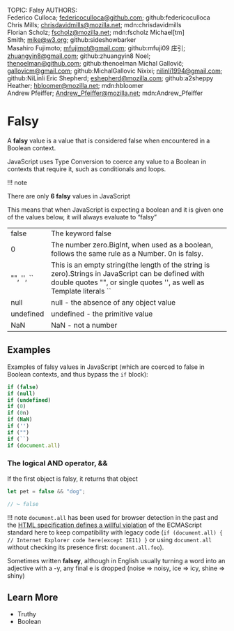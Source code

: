 TOPIC: Falsy
AUTHORS: Federico Culloca; federicoculloca@github.com; github:federicoculloca
         Chris Mills; chrisdavidmills@mozilla.net; mdn:chrisdavidmills
         Florian Scholz; fscholz@mozilla.net; mdn:fscholz
         Michael[tm] Smith; mike@w3.org; github:sideshowbarker
         Masahiro Fujimoto; mfujimot@gmail.com; github:mfuji09
         庄引; zhuangyin8@gmail.com; github:zhuangyin8
         Noel; thenoelman@github.com; github:thenoelman
         Michal Gallovič; gallovicm@gmail.com; github:MichalGallovic
         Nixixi; nilinli1994@gmail.com; github:NiLinli
         Eric Shepherd; eshepherd@mozilla.com; github:a2sheppy
         Heather; hbloomer@mozilla.net; mdn:hbloomer
         Andrew Pfeiffer; Andrew_Pfeiffer@mozilla.net; mdn:Andrew_Pfeiffer

# Falsy

A **falsy** value is a value that is considered false when encountered in a Boolean context.

JavaScript uses Type Conversion to coerce any value to a Boolean in contexts that require it,
such as conditionals and loops.

!!! note

There are only **6 falsy** values in JavaScript

This means that when JavaScript is expecting a boolean and it is given one of the values below,
it will always evaluate to “falsy”

|  |  |
| -- | -- |
| false | The keyword false |
| 0 | The number zero.BigInt, when used as a boolean, follows the same rule as a Number. 0n is falsy. |
| "", '', `` | This is an empty string(the length of the string is zero).Strings in JavaScript can be defined with double quotes "", or single quotes '', as well as Template literals `` |
| null | null  - the absence of any object value |
| undefined | undefined - the primitive value |
| NaN | NaN - not a number |

## Examples

Examples of falsy values in JavaScript (which are coerced to false in Boolean contexts, and thus
bypass the `if` block):

```javascript
if (false)
if (null)
if (undefined)
if (0)
if (0n)
if (NaN)
if ('')
if ("")
if (``)
if (document.all)
```

### The logical AND operator, &&

If the first object is falsy, it returns that object

```javascript
let pet = false && "dog";

// ↪ false
```

!!! note
    `document.all` has been used for browser detection in the past and the
    [HTML specification defines a willful violation](http://www.whatwg.org/specs/web-apps/current-work/multipage/obsolete.html#dom-document-all)
    of the ECMAScript standard here to keep compatibility with legacy code
    (`if (document.all) { // Internet Explorer code here(except IE11) }`
    or using `document.all` without checking its presence first: `document.all.foo`).

Sometimes written **falsey**, although in English usually turning a word into an adjective with a -y,
any final e is dropped (noise => noisy, ice => icy, shine => shiny)

## Learn More

- Truthy
- Boolean
